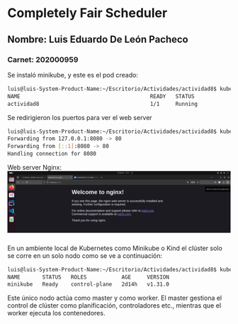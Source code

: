 # Completely Fair Scheduler

## Nombre: Luis Eduardo De León Pacheco

### Carnet: 202000959

Se instaló minikube, y este es el pod creado:

```bash
luis@luis-System-Product-Name:~/Escritorio/Actividades/actividad8$ kubectl get pods -o wide
NAME                                         READY   STATUS             RESTARTS          AGE     IP             NODE       NOMINATED NODE   READINESS GATES
actividad8                                   1/1     Running            0                 22m     10.244.0.105   minikube   <none>           <none>
```

Se redirigieron los puertos para ver el web server

```bash
luis@luis-System-Product-Name:~/Escritorio/Actividades/actividad8$ kubectl port-forward pod/actividad8 8080:80
Forwarding from 127.0.0.1:8080 -> 80
Forwarding from [::1]:8080 -> 80
Handling connection for 8080
```

Web server Nginx:
![Alt text](image.png)

### 

En un ambiente local de Kubernetes como Minikube o Kind el clúster solo se corre en un solo nodo como se ve a continuación:

```bash
luis@luis-System-Product-Name:~/Escritorio/Actividades/actividad8$ kubectl get nodes
NAME       STATUS   ROLES           AGE     VERSION
minikube   Ready    control-plane   2d14h   v1.31.0
```

Este único nodo actúa como master y como worker. El master gestiona el control de clúster como planificación, controladores etc., mientras que el worker ejecuta los contenedores.
